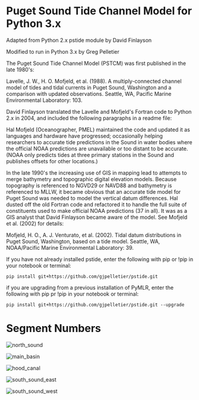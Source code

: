 # Puget Sound Tide Channel Model for Python 3.x

Adapted from Python 2.x pstide module by David Finlayson

Modified to run in Python 3.x by Greg Pelletier

The Puget Sound Tide Channel Model (PSTCM) was first published in the late 1980's:

Lavelle, J. W., H. O. Mofjeld, et al. (1988). A multiply-connected channel
  model of tides and tidal currents in Puget Sound, Washington and a comparison
  with updated observations. Seattle, WA, Pacific Marine Environmental
  Laboratory: 103.

David Finlayson translated the Lavelle and Mofjeld's Fortran code to Python 2.x in 2004, and included the following paragraphs in a readme file:

Hal Mofjeld (Oceanographer, PMEL) maintained the code and updated
it as languages and hardware have progressed; occasionally helping researchers
to accurate tide predictions in the Sound in water bodies where the official
NOAA predictions are unavailable or too distant to be accurate. (NOAA only
predicts tides at three primary stations in the Sound and publishes offsets for
other locations.)

In the late 1990's the increasing use of GIS in mapping lead to
attempts to merge bathymetry and topographic digital elevation models. Because
topography is referenced to NGVD29 or NAVD88 and bathymetry is referenced to
MLLW, it became obvious that an accurate tide model for Puget Sound was needed to model
the vertical datum differences. Hal dusted off the old Fortran code and
refactored it to handle the full suite of constituents used to make official
NOAA predictions (37 in all). It was as a GIS analyst that David Finlayson became aware of
the model. See Mofjeld et al. (2002) for details:

Mofjeld, H. O., A. J. Venturato, et al. (2002). Tidal datum distributions in
  Puget Sound, Washington, based on a tide model. Seattle, WA, NOAA/Pacific
  Marine Environmental Laboratory: 39.





If you have not already installed pstide, enter the following with pip or !pip in your notebook or terminal:<br>
```
pip install git+https://github.com/gjpelletier/pstide.git
```

if you are upgrading from a previous installation of PyMLR, enter the following with pip pr !pip in your notebook or terminal:<br>
```
pip install git+https://github.com/gjpelletier/pstide.git --upgrade
```

# Segment Numbers

![north_sound](https://github.com/user-attachments/assets/2f210d59-b13a-4a7e-b732-869e4bbbf525)

![main_basin](https://github.com/user-attachments/assets/11f5e8d4-2dbc-4313-9ae1-bc27d8a0dbc1)

![hood_canal](https://github.com/user-attachments/assets/1f00b512-aecf-4d54-9af1-b001aff8dd77)

![south_sound_east](https://github.com/user-attachments/assets/0cc0b15f-57f6-4133-822b-c3f4addb1f7a)

![south_sound_west](https://github.com/user-attachments/assets/a5732981-9781-4377-bcc7-5e1eef033159)

